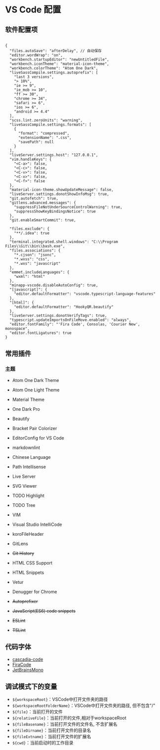 # VS Code 配置

## 软件配置项

```json5

{
  "files.autoSave": "afterDelay", // 自动保存
  "editor.wordWrap": "on",
  "workbench.startupEditor": "newUntitledFile",
  "workbench.iconTheme": "material-icon-theme",
  "workbench.colorTheme": "Atom One Dark",
  "liveSassCompile.settings.autoprefix": [
    "last 3 versions",
    "> 10%",
    "ie >= 9",
    "ie_mob >= 10",
    "ff >= 30",
    "chrome >= 34",
    "safari >= 6",
    "ios >= 6",
    "android >= 4.4"
  ],
  "scss.lint.zeroUnits": "warning",
  "liveSassCompile.settings.formats": [
    {
      "format": "compressed",
      "extensionName": ".css",
      "savePath": null
    }
  ],
  "liveServer.settings.host": "127.0.0.1",
  "vim.handleKeys": {
    "<C-a>": false,
    "<C-c>": false,
    "<C-v>": false,
    "<C-x>": false,
    "<C-f>": false
  },
  "material-icon-theme.showUpdateMessage": false,
  "liveServer.settings.donotShowInfoMsg": true,
  "git.autofetch": true,
  "gitlens.advanced.messages": {
    "suppressFileNotUnderSourceControlWarning": true,
    "suppressShowKeyBindingsNotice": true
  },
  "git.enableSmartCommit": true,

  "files.exclude": {
    "**/.idea": true
  },
  "terminal.integrated.shell.windows": "C:\\Program Files\\Git\\bin\\bash.exe",
  "files.associations": {
    "*.cjson": "jsonc",
    "*.wxss": "css",
    "*.wxs": "javascript"
  },
  "emmet.includeLanguages": {
    "wxml": "html"
  },
  "minapp-vscode.disableAutoConfig": true,
  "[javascript]": {
    "editor.defaultFormatter": "vscode.typescript-language-features"
  },
  "[html]": {
    "editor.defaultFormatter": "HookyQR.beautify"
  },
  "liveServer.settings.donotVerifyTags": true,
  "typescript.updateImportsOnFileMove.enabled": "always",
  "editor.fontFamily": "'Fira Code', Consolas, 'Courier New', monospace",
  "editor.fontLigatures": true
}
```

## 常用插件

### 主题

+ Atom One Dark Theme
+ Atom One Light Theme
+ Material Theme
+ One Dark Pro

+ Beautify
+ Bracket Pair Colorizer
+ EditorConfig for VS Code
+ markdownlint
+ Chinese Language
+ Path Intellisense
+ Live Server
+ SVG Viewer
+ TODO Highlight
+ TODO Tree
+ VIM
+ Visual Studio IntelliCode
+ koroFileHeader

+ GitLens
+ ~~Git History~~

+ HTML CSS Support
+ HTML Snippets
+ Vetur
+ Denugger for Chrome
+ ~~Autoprefixer~~
+ ~~JavaScript(ES6) code snippets~~
+ ~~ESLint~~
+ ~~TSLint~~

## 代码字体

+ [cascadia-code](https://github.com/microsoft/cascadia-code/releases)
+ [FiraCode](https://github.com/tonsky/FiraCode)
+ [JetBrainsMono](https://github.com/JetBrains/JetBrainsMono)

## 调试模式下的变量

+ `${workspaceRoot}`：VSCode中打开文件夹的路径
+ `${workspaceRootFolderName}`：VSCode中打开文件夹的路径, 但不包含"/"
+ `${file}`：当前打开的文件
+ `${relativeFile}`：当前打开的文件,相对于workspaceRoot
+ `${fileBasename}`：当前打开文件的文件名, 不含扩展名
+ `${fileDirname}`：当前打开文件的目录名
+ `${fileExtname}`：当前打开文件的扩展名
+ `${cwd}`：当前启动时的工作目录
